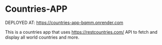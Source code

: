 # Countries-APP

DEPLOYED AT: https://countries-app-bqmm.onrender.com

This is a countries app that uses https://restcountries.com/ API to fetch and display all world countries and more.
